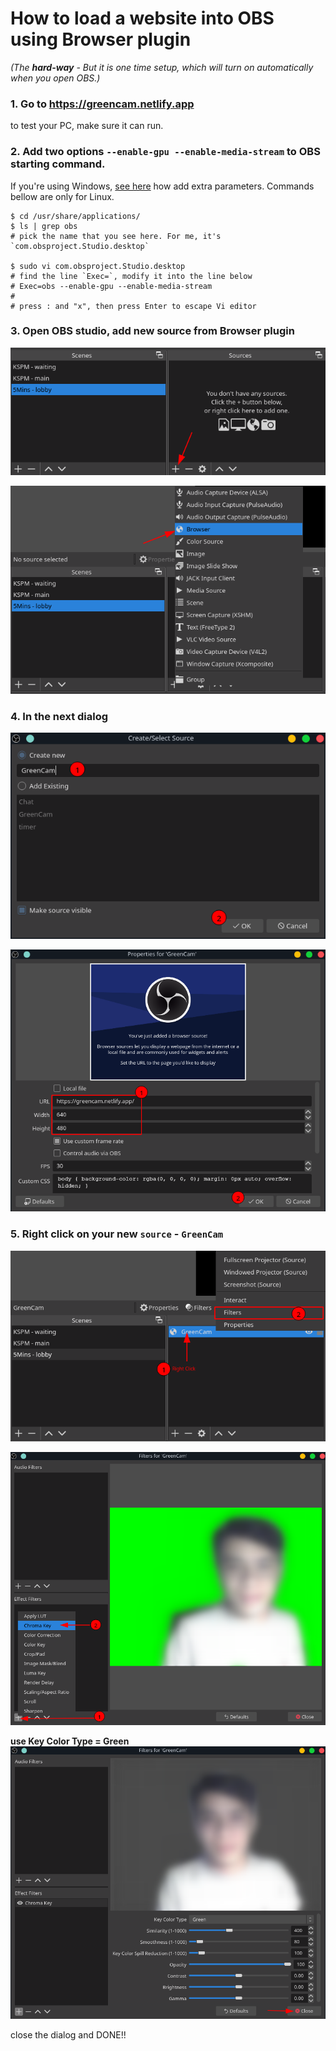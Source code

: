 # How to load a website into OBS using Browser plugin
_(The **hard-way** - But it is one time setup, which will turn on automatically when you open OBS.)_


### 1. Go to https://greencam.netlify.app
to test your PC, make sure it can run.

### 2. Add two options `--enable-gpu --enable-media-stream` to OBS starting command.

If you're using Windows, [see here](https://www.lifewire.com/command-line-parameters-video-games-3399930) how add extra parameters. Commands bellow are only for Linux.
  ```
  $ cd /usr/share/applications/
  $ ls | grep obs
  # pick the name that you see here. For me, it's `com.obsproject.Studio.desktop`

  $ sudo vi com.obsproject.Studio.desktop
  # find the line `Exec=`, modify it into the line below
  # Exec=obs --enable-gpu --enable-media-stream
  #
  # press : and "x", then press Enter to escape Vi editor
  ```

### 3. Open OBS studio, add new source from Browser plugin

![Source Panel](./images/obs01.png)

![Source Panel](./images/obs02.png)

### 4. In the next dialog

![Browser Plugin](./images/obs03.png)

![Browser Plugin](./images/obs04.png)

### 5. Right click on your new `source` - `GreenCam`

![Filter Chroma Key](./images/obs05.png)

![Filter Chroma Key](./images/obs06.png)

**use Key Color Type = Green**
![Filter Chroma Key](./images/obs07.png)

close the dialog and DONE!!
